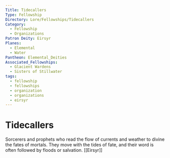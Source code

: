 ```yaml
---
Title: Tidecallers
Type: Fellowship
Directory: Lore/Fellowships/Tidecallers
Category:
  - Fellowship
  - Organizations
Patron Deity: Eirsyr
Planes:
  - Elemental
  - Water
Pantheon: Elemental_Deities
Associated_Fellowships:
  - Glacient Wardens
  - Sisters of Stillwater
tags:
  - fellowship
  - fellowships
  - organization
  - organizations
  - eirsyr
---
```


# Tidecallers


Sorcerers and prophets who read the flow of currents and weather to divine the fates of mortals. They move with the tides of fate, and their word is often followed by floods or salvation.
[[Eirsyr]]
